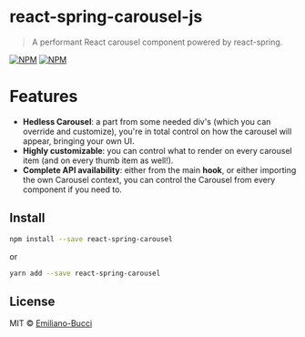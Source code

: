 # react-spring-carousel-js

> A performant React carousel component powered by react-spring.

[![NPM](https://img.shields.io/npm/v/react-spring-carousel-js.svg)](https://www.npmjs.com/package/react-spring-carousel-js)
[![NPM](https://img.shields.io/bundlephobia/minzip/react-spring-carousel-js)](https://img.shields.io/bundlephobia/minzip/react-spring-carousel-js)

# Features

- **Hedless Carousel**: a part from some needed div's (which you can override and customize), you're in total control on how the carousel will appear, bringing your own UI.
- **Highly customizable**: you can control what to render on every carousel item (and on every thumb item as well!).
- **Complete API availability**: either from the main **hook**, or either importing the own Carousel context, you can control the Carousel from every component if you need to.

## Install

```bash
npm install --save react-spring-carousel
```

or

```bash
yarn add --save react-spring-carousel
```

## License

MIT © [Emiliano-Bucci](https://github.com/Emiliano-Bucci)
